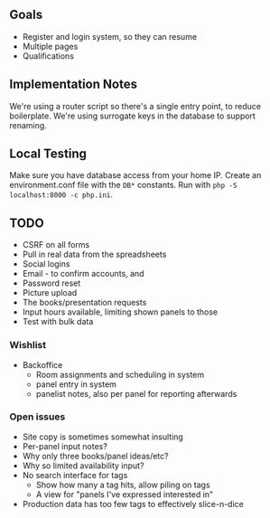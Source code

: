 ## Goals

* Register and login system, so they can resume
* Multiple pages
* Qualifications

## Implementation Notes

We're using a router script so there's a single entry point, to reduce boilerplate. We're using surrogate keys in the database to support renaming.

## Local Testing

Make sure you have database access from your home IP. Create an environment.conf file with the `DB*` constants. Run with `php -S localhost:8000 -c php.ini`.

## TODO

* CSRF on all forms
* Pull in real data from the spreadsheets
* Social logins
* Email - to confirm accounts, and
* Password reset
* Picture upload
* The books/presentation requests
* Input hours available, limiting shown panels to those
* Test with bulk data

### Wishlist

* Backoffice
    * Room assignments and scheduling in system
    * panel entry in system
    * panelist notes, also per panel for reporting afterwards

### Open issues

* Site copy is sometimes somewhat insulting
* Per-panel input notes?
* Why only three books/panel ideas/etc?
* Why so limited availability input?
* No search interface for tags
    * Show how many a tag hits, allow piling on tags
    * A view for "panels I've expressed interested in"
* Production data has too few tags to effectively slice-n-dice
